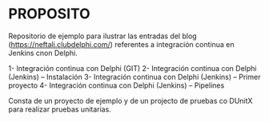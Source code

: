 # PROPOSITO
Repositorio de ejemplo para ilustrar las entradas del blog (https://neftali.clubdelphi.com/) referentes a integración continua en Jenkins cnon Delphi.

1- Integración continua con Delphi (GIT)
2- Integración continua con Delphi (Jenkins) – Instalación
3- Integración continua con Delphi (Jenkins) – Primer proyecto
4- Integración continua con Delphi (Jenkins) – Pipelines

Consta de un proyecto de ejemplo y de un projecto de pruebas co DUnitX para realizar pruebas unitarias.

